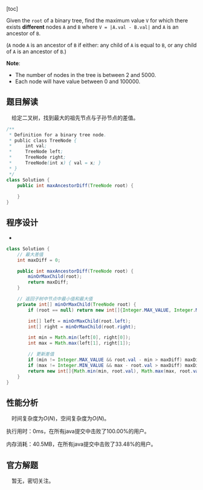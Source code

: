 [toc]

Given the `root` of a binary tree, find the maximum value `V` for which there exists **different** nodes `A` and `B` where `V = |A.val - B.val|` and `A` is an ancestor of `B`.

(`A` node `A` is an ancestor of `B` if either: any child of `A` is equal to `B`, or any child of `A` is an ancestor of `B`.)



**Note**:

* The number of nodes in the tree is between $2$ and $5000$.
* Each node will have value between $0$ and $100000$.



## 题目解读

&emsp;给定二叉树，找到最大的祖先节点与子孙节点的差值。

```java
/**
 * Definition for a binary tree node.
 * public class TreeNode {
 *     int val;
 *     TreeNode left;
 *     TreeNode right;
 *     TreeNode(int x) { val = x; }
 * }
 */
class Solution {
    public int maxAncestorDiff(TreeNode root) {
        
    }
}
```

## 程序设计

* 

```java
class Solution {
    // 最大差值
    int maxDiff = 0;

    public int maxAncestorDiff(TreeNode root) {
        minOrMaxChild(root);
        return maxDiff;
    }

    // 返回子树中节点中最小值和最大值
    private int[] minOrMaxChild(TreeNode root) {
        if (root == null) return new int[]{Integer.MAX_VALUE, Integer.MIN_VALUE};

        int[] left = minOrMaxChild(root.left);
        int[] right = minOrMaxChild(root.right);

        int min = Math.min(left[0], right[0]);
        int max = Math.max(left[1], right[1]);

        // 更新差值
        if (min != Integer.MAX_VALUE && root.val - min > maxDiff) maxDiff =  root.val - min;
        if (max != Integer.MIN_VALUE && max - root.val > maxDiff) maxDiff = max - root.val;
        return new int[]{Math.min(min, root.val), Math.max(max, root.val)};
    }
}
```

## 性能分析

&emsp;时间复杂度为$O(N)$，空间复杂度为$O(N)$。

执行用时：0ms，在所有java提交中击败了100.00%的用户。

内存消耗：40.5MB，在所有java提交中击败了33.48%的用户。

## 官方解题

&emsp;暂无，密切关注。